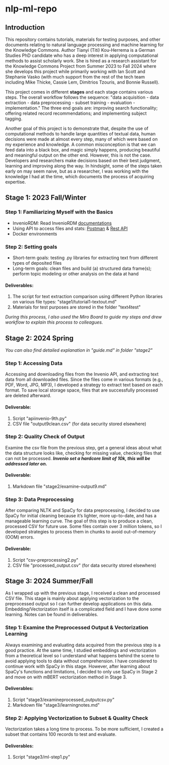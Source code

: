 # nlp-ml-repo
## Introduction
This repository contains tutorials, materials for testing purposes, and other documents relating to natural language processing and machine learning for the Knowledge Commons. Author Tianyi (Titi) Kou-Herrema is a German Studies PhD candidate who has a deep interest in applying computational methods to assist scholarly work. She is hired as a research assistant for the Knowledge Commons Project from Summer 2023 to Fall 2024 where she develops this project while primarily working with Ian Scott and Stephanie Vasko (with much support from the rest of the tech team including Mike Thicke, Cassie Lem, Dimitrios Tzouris, and Bonnie Russell).

This project comes in different **stages** and each stage contains various steps. The overall workflow follows the sequence: "data acquisition - data extraction - data preprocessing - subset training - evaluation - implementation." The three end goals are: improving search functionality; offering related record recommendations; and implementing subject tagging.

Another goal of this project is to demonstrate that, despite the use of computational methods to handle large quantities of textual data, human decisions were made at almost every step, many of which were based on my experience and knowledge. A common misconception is that we can feed data into a black box, and magic simply happens, producing beautiful and meaningful output on the other end. However, this is not the case. Developers and researchers make decisions based on their best judgment, learning and improving along the way. In hindsight, some of the steps taken early on may seem naive, but as a researcher, I was working with the knowledge I had at the time, which documents the process of acquiring expertise.

## Stage 1: 2023 Fall/Winter

### Step 1: Familiarizing Myself with the Basics
- InvenioRDM: Read InvenioRDM [documentations](https://inveniordm.docs.cern.ch/)
- Using API to access files and stats: [Postman](https://www.postman.com/) & [Rest API](https://inveniordm.docs.cern.ch/reference/rest_api_index/)
- Docker environments

### Step 2: Setting goals
- Short-term goals: testing .py libraries for extracting text from different types of deposited files
- Long-term goals: clean files and build (a) structured data frame(s); perform topic modeling or other analysis on the data at hand
  
#### Deliverables:
1. The script for text extraction comparison using different Python libraries on various file types: "stage1/tutorial1-textout.md"
2. Materials for test purposes are stored in the folder "text4test"

*During this process, I also used the Miro Board to guide my steps and drew workflow to explain this process to colleagues.*

## Stage 2: 2024 Spring
*You can also find detailed explanation in "guide.md" in folder "stage2"*

### Step 1: Accessing Data
Accessing and downloading files from the Invenio API, and extracting text data from all downloaded files. Since the files come in various formats (e.g., PDF, Word, JPG, MP3), I developed a strategy to extract text based on each format. To save local storage space, files that are successfully processed are deleted afterward.

#### Deliverable:
1. Script "apiinvenio-9th.py"
2. CSV file "output9clean.csv" (for data security stored elsewhere)

### Step 2: Quality Check of Output
Examine the csv file from the previous step, get a general ideas about what the data structure looks like, checking for missing value, checking files that can not be processed.
***Invenio set a hardcore limit of 10k, this will be addressed later on.***

#### Deliverable:
1. Markdown file "stage2/examine-output9.md"

### Step 3: Data Preprocessing
After comparing NLTK and SpaCy for data preprocessing, I decided to use SpaCy for initial cleaning because it’s lighter, more up-to-date, and has a manageable learning curve. The goal of this step is to produce a clean, processed CSV for future use. Some files contain over 3 million tokens, so I developed strategies to process them in chunks to avoid out-of-memory (OOM) errors.

#### Deliverable:
1. Script "csv-preprocessing2.py"
2. CSV file "processed_output.csv" (for data security stored elsewhere)

## Stage 3: 2024 Summer/Fall
As I wrapped up with the previous stage, I received a clean and processed CSV file. This stage is mainly about applying vectorization to the preprocessed output so I can further develop applications on this data. Embedding/Vectorization itself is a complicated field and I have done some learning. Notes can be found in deliverables.

### Step 1: Examine the Preprocessed Output & Vectorization Learning
Always examining and evaluating data acquired from the previous step is a good practice.
At the same time, I studied embeddings and vectorization from a theoretical level so I understand what happens behind the scene to avoid applying tools to data without comprehension. I have considered to continue work with SpaCy in this stage. However, after learning about SpaCy's functions and limitations, I decided to only use SpaCy in Stage 2 and move on with mBERT vectorization method in Stage 3.

#### Deliverables:
1. Script "stage3/examineprocessed_outputcsv.py"
2. Markdown file "stage3/learningnotes.md"

### Step 2: Applying Vectorization to Subset & Quality Check
Vectorization takes a long time to process. To be more sufficient, I created a subset that contains 100 records to test and evaluate.

#### Deliverables:
1. Script "stage3/ml-step1.py"
